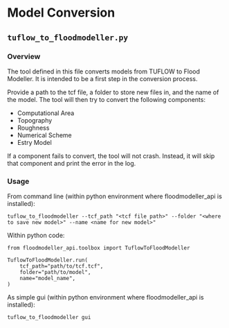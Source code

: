 # Model Conversion

## `tuflow_to_floodmodeller.py`
### Overview
The tool defined in this file converts models from TUFLOW to Flood Modeller.
It is intended to be a first step in the conversion process.

Provide a path to the tcf file, a folder to store new files in, and the name of the model.
The tool will then try to convert the following components:
- Computational Area
- Topography
- Roughness
- Numerical Scheme
- Estry Model

If a component fails to convert, the tool will not crash.
Instead, it will skip that component and print the error in the log.

### Usage

From command line (within python environment where floodmodeller_api is installed):
```
tuflow_to_floodmodeller --tcf_path "<tcf file path>" --folder "<where to save new model>" --name <name for new model>"
```

Within python code:
```
from floodmodeller_api.toolbox import TuflowToFloodModeller

TuflowToFloodModeller.run(
    tcf_path="path/to/tcf.tcf",
    folder="path/to/model",
    name="model_name",
)
```

As simple gui (within python environment where floodmodeller_api is installed):
```
tuflow_to_floodmodeller gui
```